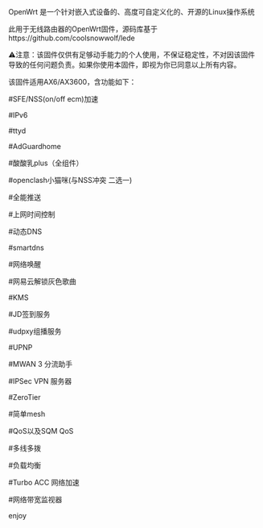 OpenWrt 是一个针对嵌入式设备的、高度可自定义化的、开源的Linux操作系统

此用于无线路由器的OpenWrt固件，源码库基于https://github.com/coolsnowwolf/lede

⚠注意：该固件仅供有足够动手能力的个人使用，不保证稳定性，不对因该固件导致的任何问题负责。如果你使用本固件，即视为你已同意以上所有内容。

该固件适用AX6/AX3600，含功能如下：

#SFE/NSS(on/off ecm)加速

#IPv6

#ttyd

#AdGuardhome

#酸酸乳plus（全组件）

#openclash小猫咪(与NSS冲突 二选一)

#全能推送

#上网时间控制

#动态DNS

#smartdns

#网络唤醒

#网易云解锁灰色歌曲

#KMS

#JD签到服务

#udpxy组播服务

#UPNP

#MWAN 3 分流助手

#IPSec VPN 服务器

#ZeroTier

#简单mesh

#QoS以及SQM QoS

#多线多拨

#负载均衡

#Turbo ACC 网络加速

#网络带宽监视器

enjoy
